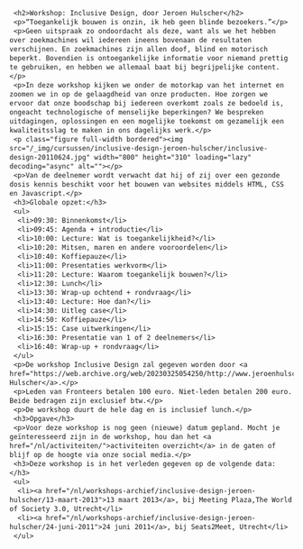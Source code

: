      <h2>Workshop: Inclusive Design, door Jeroen Hulscher</h2>
     <p>“Toegankelijk bouwen is onzin, ik heb geen blinde bezoekers.”</p>
     <p>Geen uitspraak zo ondoordacht als deze, want als we het hebben over zoekmachines wil iedereen ineens bovenaan de resultaten verschijnen. En zoekmachines zijn allen doof, blind en motorisch beperkt. Bovendien is ontoegankelijke informatie voor niemand prettig te gebruiken, en hebben we allemaal baat bij begrijpelijke content.</p>
     <p>In deze workshop kijken we onder de motorkap van het internet en zoomen we in op de gelaagdheid van onze producten. Hoe zorgen we ervoor dat onze boodschap bij iedereen overkomt zoals ze bedoeld is, ongeacht technologische of menselijke beperkingen? We bespreken uitdagingen, oplossingen en een mogelijke toekomst om gezamelijk een kwaliteitsslag te maken in ons dagelijks werk.</p>
     <p class="figure full-width bordered"><img src="/_img/cursussen/inclusive-design-jeroen-hulscher/inclusive-design-20110624.jpg" width="800" height="310" loading="lazy" decoding="async" alt=""></p>
     <p>Van de deelnemer wordt verwacht dat hij of zij over een gezonde dosis kennis beschikt voor het bouwen van websites middels HTML, CSS en Javascript.</p>
     <h3>Globale opzet:</h3>
     <ul>
      <li>09:30: Binnenkomst</li>
      <li>09:45: Agenda + introductie</li>
      <li>10:00: Lecture: Wat is toegankelijkheid?</li>
      <li>10:20: Mitsen, maren en andere vooroordelen</li>
      <li>10:40: Koffiepauze</li>
      <li>11:00: Presentaties werkvorm</li>
      <li>11:20: Lecture: Waarom toegankelijk bouwen?</li>
      <li>12:30: Lunch</li>
      <li>13:30: Wrap-up ochtend + rondvraag</li>
      <li>13:40: Lecture: Hoe dan?</li>
      <li>14:30: Uitleg case</li>
      <li>14:50: Koffiepauze</li>
      <li>15:15: Case uitwerkingen</li>
      <li>16:30: Presentatie van 1 of 2 deelnemers</li>
      <li>16:40: Wrap-up + rondvraag</li>
     </ul>
     <p>De workshop Inclusive Design zal gegeven worden door <a href="https://web.archive.org/web/20230325054250/http://www.jeroenhulscher.nl/">Jeroen Hulscher</a>.</p>
     <p>Leden van Fronteers betalen 100 euro. Niet-leden betalen 200 euro. Beide bedragen zijn exclusief btw.</p>
     <p>De workshop duurt de hele dag en is inclusief lunch.</p>
     <h3>Opgave</h3>
     <p>Voor deze workshop is nog geen (nieuwe) datum gepland. Mocht je geïnteresseerd zijn in de workshop, hou dan het <a href="/nl/activiteiten/">activiteiten overzicht</a> in de gaten of blijf op de hoogte via onze social media.</p>
     <h3>Deze workshop is in het verleden gegeven op de volgende data: </h3>
     <ul>
      <li><a href="/nl/workshops-archief/inclusive-design-jeroen-hulscher/13-maart-2013">13 maart 2013</a>, bij Meeting Plaza,The World of Society 3.0, Utrecht</li>
      <li><a href="/nl/workshops-archief/inclusive-design-jeroen-hulscher/24-juni-2011">24 juni 2011</a>, bij Seats2Meet, Utrecht</li>
     </ul>
